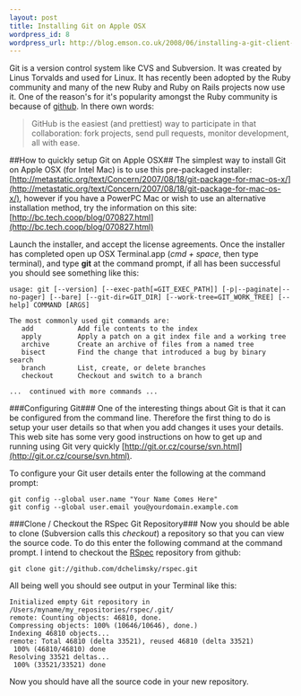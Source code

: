 ```yaml
--- 
layout: post
title: Installing Git on Apple OSX
wordpress_id: 8
wordpress_url: http://blog.emson.co.uk/2008/06/installing-a-git-client-on-osx/
---
```

Git is a version control system like CVS and Subversion.  It was created by Linus Torvalds and used for Linux.  It has recently been adopted by the Ruby community and many of the new Ruby and Ruby on Rails projects now use it.  One of the reason's for it's popularity amongst the Ruby community is because of [github](http://github.com/).  In there own words:
> GitHub is the easiest (and prettiest) way to participate in that collaboration: 
> fork projects, send pull requests, monitor development, all with ease.

##How to quickly setup Git on Apple OSX##
The simplest way to install Git on Apple OSX (for Intel Mac) is to use this pre-packaged installer: [http://metastatic.org/text/Concern/2007/08/18/git-package-for-mac-os-x/](http://metastatic.org/text/Concern/2007/08/18/git-package-for-mac-os-x/), however if you have a PowerPC Mac or wish to use an alternative installation method, try the information on this site: [http://bc.tech.coop/blog/070827.html](http://bc.tech.coop/blog/070827.html)

Launch the installer, and accept the license agreements.  Once the installer has completed open up OSX Terminal.app (*cmd + space*, then type terminal), and type **git** at the command prompt, if all has been successful you should see something like this:

    usage: git [--version] [--exec-path[=GIT_EXEC_PATH]] [-p|--paginate|--no-pager] [--bare] [--git-dir=GIT_DIR] [--work-tree=GIT_WORK_TREE] [--help] COMMAND [ARGS]

    The most commonly used git commands are:
       add           Add file contents to the index
       apply         Apply a patch on a git index file and a working tree
       archive       Create an archive of files from a named tree
       bisect        Find the change that introduced a bug by binary search
       branch        List, create, or delete branches
       checkout      Checkout and switch to a branch

    ...  continued with more commands ...

###Configuring Git###
One of the interesting things about Git is that it can be configured from the command line.  Therefore the first thing to do is setup your user details so that when you add changes it uses your details.  This web site has some very good instructions on how to get up and running using Git very quickly [http://git.or.cz/course/svn.html](http://git.or.cz/course/svn.html).

To configure your Git user details enter the following at the command prompt:

    git config --global user.name "Your Name Comes Here"
    git config --global user.email you@yourdomain.example.com

###Clone / Checkout the RSpec Git Repository###
Now you should be able to clone (Subversion calls this *checkout*) a repository so that you can view the source code.  To do this enter the following command at the command prompt.  I intend to checkout the [RSpec](http://github.com/dchelimsky/rspec/tree/master) repository from github:

    git clone git://github.com/dchelimsky/rspec.git

All being well you should see output in your Terminal like this:

    Initialized empty Git repository in /Users/myname/my_repositories/rspec/.git/
    remote: Counting objects: 46810, done.
    Compressing objects: 100% (10646/10646), done.)   
    Indexing 46810 objects...
    remote: Total 46810 (delta 33521), reused 46810 (delta 33521)
     100% (46810/46810) done
    Resolving 33521 deltas...
     100% (33521/33521) done
    
Now you should have all the source code in your new repository.
